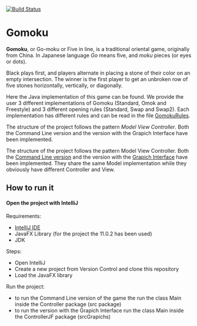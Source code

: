  [![Build Status](https://travis-ci.com/michelaventurini96/Gomoku3.svg?branch=master)](https://travis-ci.com/michelaventurini96/Gomoku3)
# Gomoku

**Gomoku**, or Go-moku or Five in line, is a traditional oriental game, originally from China. In Japanese language *Go* means five, and *moku* pieces (or eyes or dots).

Black plays first, and players alternate in placing a stone of their color on an empty intersection. The winner is the first player to get an unbroken row of five stones horizontally, vertically, or diagonally.

Here the Java implementation of this game can be found. We provide the user 3 different implementations of Gomoku (Standard, Omok and Freestyle) and 3 different opening rules (Standard, Swap and Swap2). Each implementation has different rules and can be read in the file [GomokuRules](https://github.com/michelaventurini96/Gomoku3/blob/master/GomokuRules.pdf). 

The structure of the project follows the pattern *Model View Controller*. Both the Command Line version and the version with the Grapich Interface have been implemented. 

The structure of the project follows the pattern Model View Controller. Both the [Command Line version](https://github.com/michelaventurini96/Gomoku3/tree/master/src/main/java) and the version with the [Grapich Interface](https://github.com/michelaventurini96/Gomoku3/tree/master/srcGraphics/main/java) have been implemented. They share the same Model implementation while they obviously have different Controller and View. 

## How to run it

#### Open the project with IntelliJ 

Requirements: 
* [IntelliJ IDE](https://www.jetbrains.com/idea/)
* JavaFX Library (for the project the 11.0.2 has been used)
* JDK

Steps: 
* Open IntelliJ
* Create a new project from Version Control and clone this repository
* Load the JavaFX library 

Run the project: 
* to run the Command Line version of the game the run the class Main inside the Controller package (src package) 
* to run the version with the Grapich Interface run the class Main inside the ControllerJF package (srcGrapichs) 
